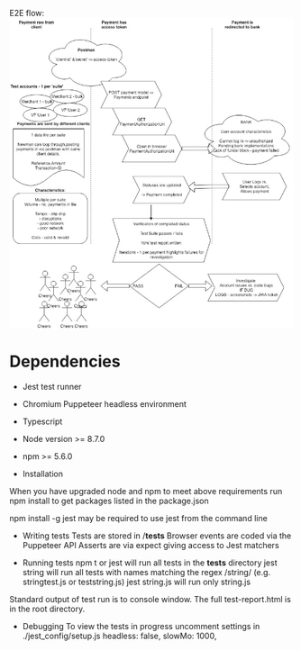 
E2E flow: 
![alt text](./Jarvis.jpg "Payments E2E flow")


# Dependencies
* Jest test runner 
* Chromium Puppeteer headless environment
* Typescript 
* Node version >= 8.7.0
* npm >= 5.6.0

* Installation

When you have upgraded node and npm to meet above requirements run npm install to get packages listed in the package.json

npm install -g jest may be required to use jest from the command line

* Writing tests
Tests are stored in /__tests__ 
Browser events are coded via the Puppeteer API
Asserts are via expect giving access to Jest matchers

* Running tests
npm t or jest will run all tests in the __tests__ directory jest string will run all tests with names matching the regex /string/ (e.g. stringtest.js or teststring.js) jest string.js will run only string.js

Standard output of test run is to console window. The full test-report.html is in the root directory.

* Debugging
To view the tests in progress uncomment settings in ./jest_config/setup.js
headless: false,
slowMo: 1000,